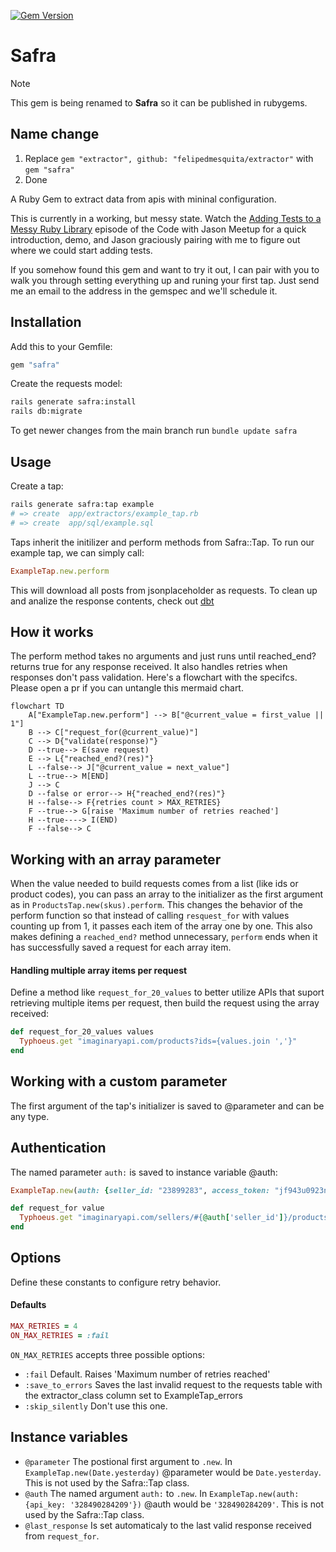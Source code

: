 [![Gem Version](https://badge.fury.io/rb/safra.svg)](https://badge.fury.io/rb/safra)
# Safra

> [!NOTE] 
> This gem is being renamed to **Safra** so it can be published in rubygems.

## Name change
1. Replace `gem "extractor", github: "felipedmesquita/extractor"` with `gem "safra"`
2. Done

A Ruby Gem to extract data from apis with mininal configuration.

This is currently in a working, but messy state. Watch the [Adding Tests to a Messy Ruby Library](https://www.youtube.com/watch?v=Z2lm5760Y68) episode of the Code with Jason Meetup for a quick introduction, demo, and Jason graciously pairing with me to figure out where we could start adding tests.

If you somehow found this gem and want to try it out, I can pair with you to walk you through setting everything up and runing your first tap. Just send me an email to the address in the gemspec and we'll schedule it.

## Installation
 Add this to your Gemfile:
 ```ruby
gem "safra"
 ```
Create the requests model:
```bash
rails generate safra:install
rails db:migrate
```
To get newer changes from the main branch run `bundle update safra`

## Usage
Create a tap:
```bash
rails generate safra:tap example
# => create  app/extractors/example_tap.rb
# => create  app/sql/example.sql
```
Taps inherit the initilizer and perform methods from Safra::Tap. To run our example tap, we can simply call:
```ruby
ExampleTap.new.perform
```
This will download all posts from jsonplaceholder as requests.
To clean up and analize the response contents, check out [dbt](https://github.com/felipedmesquita/dbt)

## How it works
The perform method takes no arguments and just runs until reached_end? returns true for any response received. It also handles retries when responses don't pass validation. Here's a flowchart with the specifcs. Please open a pr if you can untangle this mermaid chart.

```mermaid
flowchart TD
    A["ExampleTap.new.perform"] --> B["@current_value = first_value || 1"]
    B --> C["request_for(@current_value)"]
    C --> D{"validate(response)"}
    D --true--> E(save request)
    E --> L{"reached_end?(res)"}
    L --false--> J["@current_value = next_value"]
    L --true--> M[END]
    J --> C
    D --false or error--> H{"reached_end?(res)"}
    H --false--> F{retries count > MAX_RETRIES}
    F --true--> G[raise 'Maximum number of retries reached']
    H --true----> I(END)
    F --false--> C
```

## Working with an array parameter
When the value needed to build requests comes from a list (like ids or product codes), you can pass an array to the initializer as the first argument as in `ProductsTap.new(skus).perform`. This changes the behavior of the perform function so that instead of calling `resquest_for` with values counting up from 1, it passes each item of the array one by one. This also makes defining a `reached_end?` method unnecessary, `perform` ends when it has successfully saved a request for each array item.

#### Handling multiple array items per request
Define a method like `request_for_20_values` to better utilize APIs that suport retrieving multiple items per request, then build the request using the array received:
```ruby
def request_for_20_values values
  Typhoeus.get "imaginaryapi.com/products?ids={values.join ','}"
end
```

## Working with a custom parameter
The first argument of the tap's initializer is saved to @parameter and can be any type.

## Authentication
The named parameter `auth:` is saved to instance variable @auth:
```ruby
ExampleTap.new(auth: {seller_id: "23899283", access_token: "jf943u0923nd"}).perform
```
```ruby
def request_for value
  Typhoeus.get "imaginaryapi.com/sellers/#{@auth['seller_id']}/products?access_token=#{@auth['access_token']}"
end
```

## Options
Define these constants to configure retry behavior.
#### Defaults
```ruby
MAX_RETRIES = 4
ON_MAX_RETRIES = :fail
```
`ON_MAX_RETRIES` accepts three possible options:
- `:fail` Default. Raises 'Maximum number of retries reached'
- `:save_to_errors` Saves the last invalid request to the requests table with the extractor_class column set to ExampleTap_errors
- `:skip_silently` Don't use this one.

## Instance variables
- `@parameter` The postional first argument to `.new`. In `ExampleTap.new(Date.yesterday)` @parameter would be `Date.yesterday`. This is not used by the Safra::Tap class.
- `@auth` The named argument `auth:` to `.new`. In `ExampleTap.new(auth: {api_key: '328490284209'})` @auth would be `'328490284209'`. This is not used by the Safra::Tap class.
- `@last_response` Is set automaticaly to the last valid response received from `request_for`.

